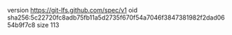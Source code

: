 version https://git-lfs.github.com/spec/v1
oid sha256:5c22720fc8adb75fb11a5d2735f670f54a7046f3847381982f2dad0654b9f7c8
size 113

